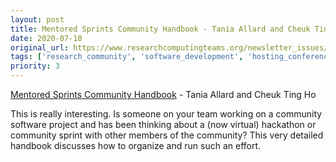 ```yaml
---
layout: post
title: Mentored Sprints Community Handbook - Tania Allard and Cheuk Ting Ho
date: 2020-07-10
original_url: https://www.researchcomputingteams.org/newsletter_issues/0032
tags: ['research_community', 'software_development', 'hosting_conferences_events']
priority: 3
---
```


<!-- markdownlint-disable MD033 -->
<!-- markdownlint-disable MD041 -->
<!-- markdownlint-disable MD049 -->

[Mentored Sprints Community Handbook](https://github.com/pycon-mentored-sprints/community-handbook) - Tania Allard and Cheuk Ting Ho

This is really interesting.  Is someone on your team working on a community software project and has been thinking about a (now virtual) hackathon or community sprint with other members of the community?  This very detailed handbook discusses how to organize and run such an effort.